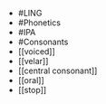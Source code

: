 - #LING
- #Phonetics
- #IPA
- #Consonants
- [[voiced]]
- [[velar]]
- [[central consonant]]
- [[oral]]
- [[stop]]